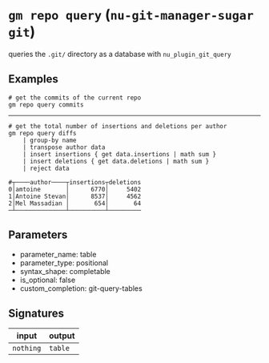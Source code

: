 # `gm repo query` (`nu-git-manager-sugar git`)
queries the `.git/` directory as a database with `nu_plugin_git_query`

## Examples
```nushell
# get the commits of the current repo
gm repo query commits
```
---
```nushell
# get the total number of insertions and deletions per author
gm repo query diffs
    | group-by name
    | transpose author data
    | insert insertions { get data.insertions | math sum }
    | insert deletions { get data.deletions | math sum }
    | reject data
```
```
#┬────author────┬insertions┬deletions
0│amtoine       │      6770│     5402
1│Antoine Stevan│      8537│     4562
2│Mel Massadian │       654│       64
─┴──────────────┴──────────┴─────────
```

## Parameters
- parameter_name: table
- parameter_type: positional
- syntax_shape: completable<string>
- is_optional: false
- custom_completion: git-query-tables

## Signatures
| input     | output  |
| --------- | ------- |
| `nothing` | `table` |
